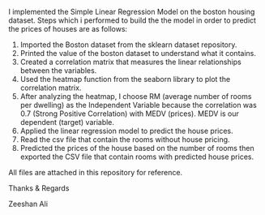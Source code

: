 I implemented the Simple Linear Regression Model on the boston housing dataset. Steps which i performed to build the the model in order to predict the prices of houses are as follows:

1. Imported the Boston dataset from the sklearn dataset repository.
2. Printed the value of the boston dataset to understand what it contains.
3. Created a correlation matrix that measures the linear relationships between the variables.
4. Used the heatmap function from the seaborn library to plot the correlation matrix.
5. After analyzing the heatmap, I choose RM (average number of rooms per dwelling) as the Independent Variable because the correlation was 0.7 (Strong Positive Correlation) with MEDV (prices). MEDV is our dependent (target) variable.
6. Applied the linear regression model to predict the house prices.
7. Read the csv file that contain the rooms without house pricing.
8. Predicted the prices of the house based on the number of rooms then exported the CSV file that contain rooms with predicted house prices.

All files are attached in this repository for reference.

Thanks & Regards

Zeeshan Ali
